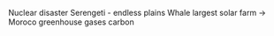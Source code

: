 Nuclear disaster
Serengeti - endless plains
Whale
largest solar farm -> Moroco
greenhouse gases
carbon
